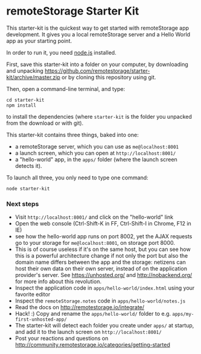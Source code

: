remoteStorage Starter Kit
=========================

This starter-kit is the quickest way to get started with remoteStorage app
development. It gives you a local remoteStorage server and a Hello World app
as your starting point.

In order to run it, you need
[node.js](http://nodejs.org/download/) installed.

First, save this starter-kit into a folder on your computer, by downloading
and unpacking https://github.com/remotestorage/starter-kit/archive/master.zip
or by cloning this repository using git.

Then, open a command-line terminal, and type:

    cd starter-kit
    npm install
    
to install the dependencies (where `starter-kit` is the folder you unpacked from
the download or with git).

This starter-kit contains three things, baked into one:

  * a remoteStorage server, which you can use as `me@localhost:8001`
  * a launch screen, which you can open at `http://localhost:8001/`
  * a "hello-world" app, in the `apps/` folder (where the launch screen detects it).

To launch all three, you only need to type one command:

    node starter-kit


### Next steps

* Visit `http://localhost:8001/` and click on the "hello-world" link
* Open the web console (Ctrl-Shift-K in FF, Ctrl-Shift-I in Chrome, F12 in IE)
* see how the hello-world app runs on port 8002, yet the AJAX requests go to your
    storage for `me@localhost:8001`, on storage port 8000.
* This is of course useless if it's on the same host, but you can see how this is
    a powerful architecture change if not only the port but also the domain name
    differs between the app and the storage: netizens can host their own data on
    their own server, instead of on the application provider's server. See
    https://unhosted.org/ and http://nobackend.org/ for more info about this revolution.
* Inspect the application code in `apps/hello-world/index.html` using your favorite editor
* Inspect the `remoteStorage.notes` code in `apps/hello-world/notes.js`
* Read the docs on http://remotestorage.io/integrate/
* Hack! :) Copy and rename the `apps/hello-world/` folder to e.g. `apps/my-first-unhosted-app/`
* The starter-kit will detect each folder you create under `apps/` at startup, and add
    it to the launch screen on `http://localhost:8001/`
* Post your reactions and questions on 
    http://community.remotestorage.io/categories/getting-started
